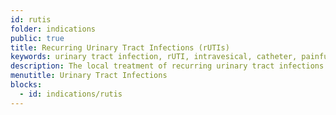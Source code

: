 ```yaml
---
id: rutis
folder: indications
public: true
title: Recurring Urinary Tract Infections (rUTIs)
keywords: urinary tract infection, rUTI, intravesical, catheter, painful bladder, voiding, bacterial
description: The local treatment of recurring urinary tract infections is performed with a catheter, but it can often result in complications and can also be the source of infections. The UroDapter® can avoid these issues.
menutitle: Urinary Tract Infections
blocks:
  - id: indications/rutis
---
```

